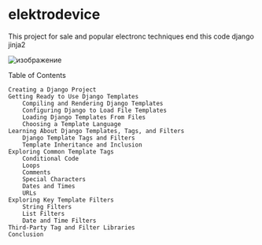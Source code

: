 # elektrodevice
This project for sale and popular electronc techniques
end this code django jinja2 

![изображение](https://user-images.githubusercontent.com/103951263/205355268-e191efbd-5096-4331-91b0-607851e896eb.png)



Table of Contents

    Creating a Django Project
    Getting Ready to Use Django Templates
        Compiling and Rendering Django Templates
        Configuring Django to Load File Templates
        Loading Django Templates From Files
        Choosing a Template Language
    Learning About Django Templates, Tags, and Filters
        Django Template Tags and Filters
        Template Inheritance and Inclusion
    Exploring Common Template Tags
        Conditional Code
        Loops
        Comments
        Special Characters
        Dates and Times
        URLs
    Exploring Key Template Filters
        String Filters
        List Filters
        Date and Time Filters
    Third-Party Tag and Filter Libraries
    Conclusion

